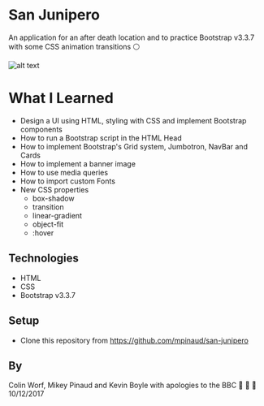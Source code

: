 

# San Junipero

An application for an after death location and to practice Bootstrap v3.3.7 with some CSS animation transitions ⚪️

![alt text](https://github.com/mpinaud/san-junipero/blob/master/img/san-full.png)

# What I Learned

* Design a UI using HTML, styling with CSS and implement Bootstrap components
* How to run a Bootstrap script in the HTML Head
* How to implement Bootstrap's Grid system, Jumbotron, NavBar and Cards
* How to implement a banner image
* How to use media queries
* How to import custom Fonts
* New CSS properties
  * box-shadow
  * transition
  * linear-gradient
  * object-fit
  * :hover

## Technologies

* HTML
* CSS
* Bootstrap v3.3.7

## Setup

* Clone this repository from https://github.com/mpinaud/san-junipero

## By
Colin Worf, Mikey Pinaud and Kevin Boyle with apologies to the BBC 🙈 🙉 🙊 10/12/2017
